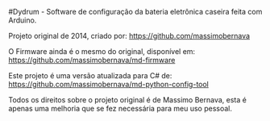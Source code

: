#Dydrum - Software de configuração da bateria eletrônica caseira feita com Arduino.

Projeto original de 2014, criado por: https://github.com/massimobernava

O Firmware ainda é o mesmo do original, disponível em: https://github.com/massimobernava/md-firmware

Este projeto é uma versão atualizada para C# de: https://github.com/massimobernava/md-python-config-tool

Todos os direitos sobre o projeto original é de Massimo Bernava, esta é apenas uma melhoria que se fez necessária para meu uso pessoal.
